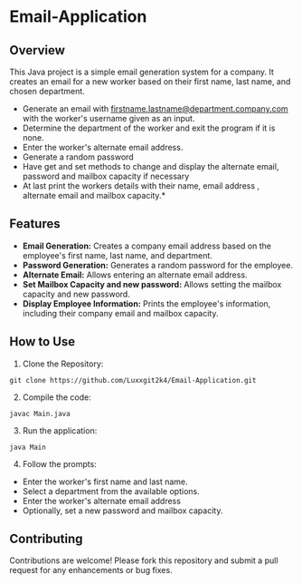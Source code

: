 # Email-Application


## Overview

This Java project is a simple email generation system for a company. It creates an email for a new worker based on their first name, last name, and chosen department.

  * Generate an email with firstname.lastname@department.company.com with the worker's username given as an input.
  * Determine the department of the worker and exit the program if it is none.
  * Enter the worker's alternate email address.
  * Generate a random password
  * Have get and set methods to change and display the alternate email, password and mailbox capacity if necessary
  * At last print the workers details with their name, email address , alternate email and mailbox capacity.*

## Features

- **Email Generation:** Creates a company email address based on the employee's first name, last name, and department.
- **Password Generation:** Generates a random password for the employee.
- **Alternate Email:** Allows entering an alternate email address.
- **Set Mailbox Capacity and new password:** Allows setting the mailbox capacity and new password.
- **Display Employee Information:** Prints the employee's information, including their company email and mailbox capacity.

## How to Use

1. Clone the Repository:

```
git clone https://github.com/Luxxgit2k4/Email-Application.git
```
2. Compile the code:
 ```
 javac Main.java
```
3. Run the application:
```
java Main
```
4. Follow the prompts: 
- Enter the worker's first name and last name.
- Select a department from the available options.
- Enter the worker's alternate email address
- Optionally, set a new password and mailbox capacity.

## Contributing

Contributions are welcome! Please fork this repository and submit a pull request for any enhancements or bug fixes.
